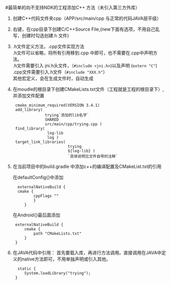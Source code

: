 #最简单的向不支持NDK的工程添加C++ 方法（未引入第三方外库）


1. 创建C++代码文件夹cpp（APP/src/main/cpp 与正常的代码JAVA层平级）
2. 右键，在cpp目录下创建C/C++Source File,(new下面有选项，不用自己乱写，创建时勾选创建.h 文件)
3. .h文件定义方法，.cpp文件实现方法</br>
	.h文件可以省略，将所有引用移到.cpp 中即可，也不需要在.cpp中声明方法。</br>
 .h文件需要引入 jni.h头文件，（`#include <jni.h>`)以及声明 (`extern "C"`)</br>
 .cpp文件需要引入.h文件（`#include "XXX.h"`）</br>
 其他宏定义，会在生成文件时，自动生成
6. 在moudle的根目录下创建CMakeLists.txt文件（工程就是工程的根目录下）,并添加文件配置</br>

	    cmake_minimum_required(VERSION 3.4.1)
		add_library( 
			         trying`添加的lib名字`
			         SHARED 
			         src/main/cpp/trying.cpp )
		find_library( 
			          log-lib
			          log )
		target_link_libraries( 
			                   trying
			                   ${log-lib} )
			                   `具体说明见文件自带的注释`
7. 在当前项目中的build.gradle 中添加c++的编译配置及CMakeList.txt的引用

	在defaultConfig{}中添加
   
	     externalNativeBuild {
	     cmake {
	            cppFlags ""
	            }
	        }
        
	在Android{}最后面添加
	
	    externalNativeBuild {
	        cmake {
	            path "CMakeLists.txt"
	        }
	    }
    
8. 在JAVA代码中引用：
 	首先要载入库，再进行方法调用。直接调用在JAVA中定义的native方法即可，不用单独声明或引入其他。
 	
	 	 static {
	        System.loadLibrary("trying");
	    }   